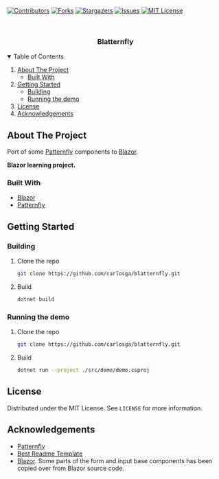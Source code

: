 <!-- PROJECT SHIELDS -->
[![Contributors][contributors-shield]][contributors-url]
[![Forks][forks-shield]][forks-url]
[![Stargazers][stars-shield]][stars-url]
[![Issues][issues-shield]][issues-url]
[![MIT License][license-shield]][license-url]

<!-- PROJECT LOGO -->
<br />
<p align="center">
  <h3 align="center">Blatternfly</h3>
</p>

<!-- TABLE OF CONTENTS -->
<details open="open">
  <summary>Table of Contents</summary>
  <ol>
    <li>
      <a href="#about-the-project">About The Project</a>
      <ul>
        <li><a href="#built-with">Built With</a></li>
      </ul>
    </li>
    <li>
      <a href="#getting-started">Getting Started</a>
      <ul>
        <li><a href="#building">Building</a></li>
        <li><a href="#running-the-demo">Running the demo</a></li>
      </ul>
    </li>
    <li><a href="#license">License</a></li>
    <li><a href="#acknowledgements">Acknowledgements</a></li>
  </ol>
</details>

<!-- ABOUT THE PROJECT -->
## About The Project

Port of some <a href="https://www.patternfly.org/v4/">Patternfly</a> components to <a href="https://dotnet.microsoft.com/apps/aspnet/web-apps/blazor">Blazor</a>.

**Blazor learning project.**

### Built With

* [Blazor](https://dotnet.microsoft.com/apps/aspnet/web-apps/blazor)
* [Patternfly](https://www.patternfly.org/v4/)

<!-- GETTING STARTED -->
## Getting Started

### Building

1. Clone the repo
   ```sh
   git clone https://github.com/carlosga/blatternfly.git
   ```
2. Build
   ```sh
   dotnet build
   ```

### Running the demo

1. Clone the repo
   ```sh
   git clone https://github.com/carlosga/blatternfly.git
   ```
2. Build
   ```sh
   dotnet run --project ./src/demo/demo.csproj
   ```

<!-- LICENSE -->
## License

Distributed under the MIT License. See `LICENSE` for more information.

<!-- ACKNOWLEDGEMENTS -->
## Acknowledgements
* [Patternfly](https://www.patternfly.org/v4/)
* [Best Readme Template](https://github.com/carlosga/blatternfly)
* [Blazor](https://dotnet.microsoft.com/apps/aspnet/web-apps/blazor). Some parts of the form and input base components has been copied over from Blazor source code.

<!-- MARKDOWN LINKS & IMAGES -->
<!-- https://www.markdownguide.org/basic-syntax/#reference-style-links -->
[contributors-shield]: https://img.shields.io/github/contributors/carlosga/blatternfly.svg?style=for-the-badge
[contributors-url]: https://github.com/carlosga/blatternfly/graphs/contributors
[forks-shield]: https://img.shields.io/github/forks/carlosga/blatternfly.svg?style=for-the-badge
[forks-url]: https://github.com/carlosga/blatternfly/network/members
[stars-shield]: https://img.shields.io/github/stars/carlosga/blatternfly.svg?style=for-the-badge
[stars-url]: https://github.com/carlosga/blatternfly/stargazers
[issues-shield]: https://img.shields.io/github/issues/carlosga/blatternfly.svg?style=for-the-badge
[issues-url]: https://github.com/carlosga/blatternfly/issues
[license-shield]: https://img.shields.io/github/license/carlosga/blatternfly.svg?style=for-the-badge
[license-url]: https://github.com/carlosga/blatternfly/blob/master/LICENSE.md

